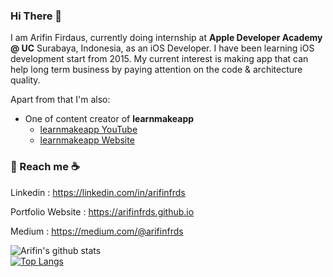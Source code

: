 <!--
**arifinfrds/arifinfrds** is a ✨ _special_ ✨ repository because its `README.md` (this file) appears on your GitHub profile.

Here are some ideas to get you started:

- 🔭 I’m currently working on ...
- 🌱 I’m currently learning ...
- 👯 I’m looking to collaborate on ...
- 🤔 I’m looking for help with ...
- 💬 Ask me about ...
- 📫 How to reach me: ...
- 😄 Pronouns: ...
- ⚡ Fun fact: ...
-->


### Hi There 👋


I am Arifin Firdaus, currently doing internship at **Apple Developer Academy @ UC** Surabaya, Indonesia,  as an iOS Developer. I have been learning iOS development start from 2015. My current interest is making app that can help long term business by paying attention on the code & architecture quality. 

Apart from that I'm also:
-  One of content creator of **learnmakeapp** 
     - [learnmakeapp YouTube](https://www.youtube.com/channel/UC7CAmna4bcOtl1tCfsVHjCQ)
     - [learnmakeapp Website](https://learnmake.app)

### 💬 Reach me :coffee:
Linkedin : https://linkedin.com/in/arifinfrds

Portfolio Website : https://arifinfrds.github.io

Medium : https://medium.com/@arifinfrds

![Arifin's github stats](https://github-readme-stats.vercel.app/api?username=arifinfrds&show_icons=true&hide=["prs","issues","contribs"])<br>
[![Top Langs](https://github-readme-stats.vercel.app/api/top-langs/?username=arifinfrds&hide=css,blade,html&theme=tokyonight)](https://github.com/arifinfrds/arifinfrds)
